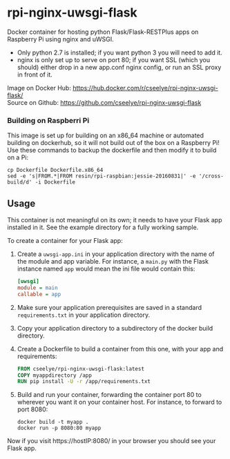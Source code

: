 # rpi-nginx-uwsgi-flask
Docker container for hosting python Flask/Flask-RESTPlus apps on Raspberry Pi using nginx and uWSGI.  
* Only python 2.7 is installed; if you want python 3 you will need to add it.
* nginx is only set up to serve on port 80; if you want SSL (which you should) either drop in a new app.conf nginx config, or run an SSL proxy in front of it.

Image on Docker Hub: https://hub.docker.com/r/cseelye/rpi-nginx-uwsgi-flask/  
Source on Github: https://github.com/cseelye/rpi-nginx-uwsgi-flask  

### Building on Raspberri Pi
This image is set up for building on an x86_64 machine or automated building on dockerhub, so it will not build out of the box on a Raspberry Pi! Use these commands to backup the dockerfile and then modify it to build on a Pi:

```Shell
cp Dockerfile Dockerfile.x86_64
sed -e 's|FROM.*|FROM resin/rpi-raspbian:jessie-20160831|' -e '/cross-build/d' -i Dockerfile
```

## Usage

This container is not meaningful on its own; it needs to have your Flask app installed in it.  See the example directory for a fully working sample.

To create a container for your Flask app:

1. Create a ```uwsgi-app.ini``` in your application directory with the name of the module and app variable. For instance, a ```main.py``` with the Flask instance named ```app``` would mean the ini file would contain this:

    ```ini
    [uwsgi]
    module = main
    callable = app
    ```

2. Make sure your application prerequisites are saved in a standard ```requirements.txt``` in your application directory.

3. Copy your application directory to a subdirectory of the docker build directory.  

4. Create a Dockerfile to build a container from this one, with your app and requirements:

    ```Dockerfile
    FROM cseelye/rpi-nginx-uwsgi-flask:latest
    COPY myappdirectory /app
    RUN pip install -U -r /app/requirements.txt
    ```

6. Build and run your container, forwarding the container port 80 to wherever you want it on your container host. For instance, to forward to port 8080:

    ```Shell
    docker build -t myapp .  
    docker run -p 8080:80 myapp
    ```

Now if you visit https://hostIP:8080/ in your browser you should see your Flask app.
